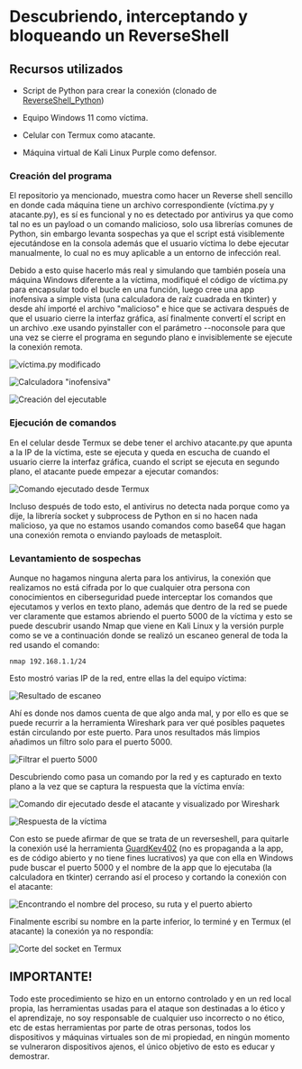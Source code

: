# Descubriendo, interceptando y bloqueando un ReverseShell

## Recursos utilizados

- Script de Python para crear la conexión (clonado de [ReverseShell_Python](https://github.com/Maalfer/ReverseShell_Python))

- Equipo Windows 11 como víctima.

- Celular con Termux como atacante.

- Máquina virtual de Kali Linux Purple como defensor.

### Creación del programa 

El repositorio ya mencionado, muestra como hacer un Reverse shell sencillo en donde cada máquina tiene un archivo correspondiente (víctima.py y atacante.py), es sí es funcional y no es detectado por antivirus ya que como tal no es un payload o un comando malicioso, solo usa librerías comunes de Python, sin embargo levanta sospechas ya que el script está visiblemente ejecutándose en la consola además que el usuario víctima lo debe ejecutar manualmente, lo cual no es muy aplicable a un entorno de infección real.

Debido a esto quise hacerlo más real y simulando que también poseía una máquina Windows diferente a la víctima, modifiqué el código de víctima.py para encapsular todo el bucle en una función, luego cree una app inofensiva a simple vista (una calculadora de raíz cuadrada en tkinter) y desde ahí importé el archivo "malicioso" e hice que se activara después de que el usuario cierre la interfaz gráfica, así finalmente convertí el script en un archivo .exe usando pyinstaller con el parámetro --noconsole para que una vez se cierre el programa en segundo plano e invisiblemente se ejecute la conexión remota.

![víctima.py modificado](/ReverseShell/victima.png)

![Calculadora "inofensiva"](/ReverseShell/calculadora.png)

![Creación del ejecutable](/ReverseShell/creacion.png)

### Ejecución de comandos 

En el celular desde Termux se debe tener el archivo atacante.py que apunta a la IP de la víctima, este se ejecuta y queda en escucha de cuando el usuario cierre la interfaz gráfica, cuando el script se ejecuta en segundo plano, el atacante puede empezar a ejecutar comandos:

![Comando ejecutado desde Termux](/ReverseShell/whoami.jpg)

Incluso después de todo esto, el antivirus no detecta nada porque como ya dije, la librería socket y subprocess de Python en si no hacen nada malicioso, ya que no estamos usando comandos como base64 que hagan una conexión remota o enviando payloads de metasploit.

### Levantamiento de sospechas 

Aunque no hagamos ninguna alerta para los antivirus, la conexión que realizamos no está cifrada por lo que cualquier otra persona con conocimientos en ciberseguridad puede interceptar los comandos que ejecutamos y verlos en texto plano, además que dentro de la red se puede ver claramente que estamos abriendo el puerto 5000 de la víctima y esto se puede descubrir usando Nmap que viene en Kali Linux y la versión purple como se ve a continuación donde se realizó un escaneo general de toda la red usando el comando:

`nmap 192.168.1.1/24`

Esto mostró varias IP de la red, entre ellas la del equipo víctima:

![Resultado de escaneo](/ReverseShell/scan.png)

Ahí es donde nos damos cuenta de que algo anda mal, y por ello es que se puede recurrir a la herramienta Wireshark para ver qué posibles paquetes están circulando por este puerto. Para unos resultados más limpios añadimos un filtro solo para el puerto 5000.

![Filtrar el puerto 5000](/ReverseShell/puerto.png)

Descubriendo como pasa un comando por la red y es capturado en texto plano a la vez que se captura la respuesta que la víctima envía:

![Comando dir ejecutado desde el atacante y visualizado por Wireshark](/ReverseShell/comando.png)

![Respuesta de la víctima](/ReverseShell/respuesta.png)

Con esto se puede afirmar de que se trata de un reverseshell, para quitarle la conexión usé la herramienta [GuardKev402](https://github.com/kev402/GuardKev402) (no es propaganda a la app, es de código abierto y no tiene fines lucrativos) ya que con ella en Windows pude buscar el puerto 5000 y el nombre de la app que lo ejecutaba (la calculadora en tkinter) cerrando así el proceso y cortando la conexión con el atacante:

![Encontrando el nombre del proceso, su ruta y el puerto abierto](/ReverseShell/guardkev.png)
 
Finalmente escribí su nombre en la parte inferior, lo terminé y en Termux (el atacante) la conexión ya no respondía:

![Corte del socket en Termux](/ReverseShell/final.jpg)

## IMPORTANTE!

Todo este procedimiento se hizo en un entorno controlado y en un red local propia, las herramientas usadas para el ataque son destinadas a lo ético y el aprendizaje, no soy responsable de cualquier uso incorrecto o no ético, etc de estas herramientas por parte de otras personas, todos los dispositivos y máquinas virtuales son de mi propiedad, en ningún momento se vulneraron dispositivos ajenos, el único objetivo de esto es educar y demostrar.
